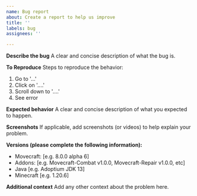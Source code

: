 ```yaml
---
name: Bug report
about: Create a report to help us improve
title: ''
labels: bug
assignees: ''

---
```


**Describe the bug**
A clear and concise description of what the bug is.

**To Reproduce**
Steps to reproduce the behavior:
1. Go to '...'
2. Click on '....'
3. Scroll down to '....'
4. See error

**Expected behavior**
A clear and concise description of what you expected to happen.

**Screenshots**
If applicable, add screenshots (or videos) to help explain your problem.

**Versions (please complete the following information):**
 - Movecraft: [e.g. 8.0.0 alpha 6]
 - Addons: [e.g. Movecraft-Combat v1.0.0, Movecraft-Repair v1.0.0, etc]
 - Java [e.g. Adoptium JDK 13]
 - Minecraft [e.g. 1.20.6]

**Additional context**
Add any other context about the problem here.
